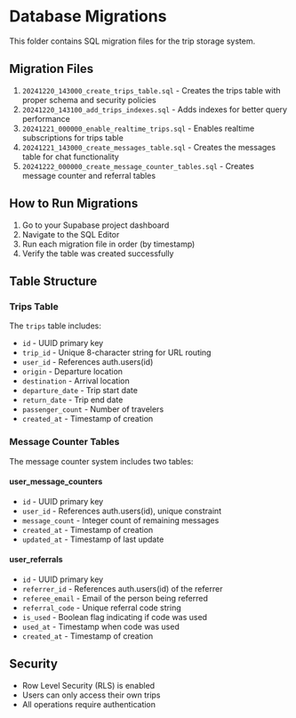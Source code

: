 # Database Migrations

This folder contains SQL migration files for the trip storage system.

## Migration Files

1. `20241220_143000_create_trips_table.sql` - Creates the trips table with proper schema and security policies
2. `20241220_143100_add_trips_indexes.sql` - Adds indexes for better query performance
3. `20241221_000000_enable_realtime_trips.sql` - Enables realtime subscriptions for trips table
4. `20241221_143000_create_messages_table.sql` - Creates the messages table for chat functionality
5. `20241222_000000_create_message_counter_tables.sql` - Creates message counter and referral tables

## How to Run Migrations

1. Go to your Supabase project dashboard
2. Navigate to the SQL Editor
3. Run each migration file in order (by timestamp)
4. Verify the table was created successfully

## Table Structure

### Trips Table
The `trips` table includes:
- `id` - UUID primary key
- `trip_id` - Unique 8-character string for URL routing
- `user_id` - References auth.users(id)
- `origin` - Departure location
- `destination` - Arrival location
- `departure_date` - Trip start date
- `return_date` - Trip end date
- `passenger_count` - Number of travelers
- `created_at` - Timestamp of creation

### Message Counter Tables
The message counter system includes two tables:

#### user_message_counters
- `id` - UUID primary key
- `user_id` - References auth.users(id), unique constraint
- `message_count` - Integer count of remaining messages
- `created_at` - Timestamp of creation
- `updated_at` - Timestamp of last update

#### user_referrals
- `id` - UUID primary key
- `referrer_id` - References auth.users(id) of the referrer
- `referee_email` - Email of the person being referred
- `referral_code` - Unique referral code string
- `is_used` - Boolean flag indicating if code was used
- `used_at` - Timestamp when code was used
- `created_at` - Timestamp of creation

## Security

- Row Level Security (RLS) is enabled
- Users can only access their own trips
- All operations require authentication 